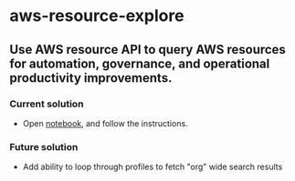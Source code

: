 # aws-resource-explore
## Use AWS resource API to query AWS resources for automation, governance, and operational productivity improvements.

### Current solution
* Open [notebook](/search-resources.ipynb), and follow the instructions.

### Future solution
* Add ability to loop through profiles to fetch "org" wide search results